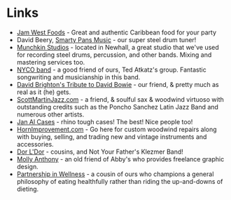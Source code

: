 # Links

- [Jam West Foods](http://www.jamwestfoods.com/) - Great and authentic Caribbean food for your party
- David Beery, [Smarty Pans Music](http://www.smartypansmusic.com/) - our super steel drum tuner!
- [Munchkin Studios](http://munchkinstudios.com/) - located in Newhall, a great studio that we've used for recording steel drums, percussion, and other bands. Mixing and mastering services too.
- [NYCO band](http://www.nycomusic.com/) - a good friend of ours, Ted Atkatz's group. Fantastic songwriting and musicianship in this band.
- [David Brighton's Tribute to David Bowie](http://www.davidbowietribute.com/main.html) - our friend, & pretty much as real as it (he) gets.
- [ScottMartinJazz.com](http://www.scottmartinjazz.com/) - a friend, & soulful sax & woodwind virtuoso with outstanding credits such as the Poncho Sanchez Latin Jazz Band and numerous other artists.
- [Jan Al Cases](http://www.janalcase.com/) - rhino tough cases! The best! Nice people too!
- [HornImprovement.com](http://www.hornimprovement.com/) - Go here for custom woodwind repairs along with buying, selling, and trading new and vintage instruments and accessories.
- [Dor L'Dor](http://www.dorldorklezmerband.com/) - cousins, and Not Your Father's Klezmer Band!
- [Molly Anthony](http://www.mollyanthony.com/) - an old friend of Abby's who provides freelance graphic design.
- [Partnership in Wellness](http://partnershipinwellness.com/) - a cousin of ours who champions a general philosophy of eating healthfully rather than riding the up-and-downs of dieting.

